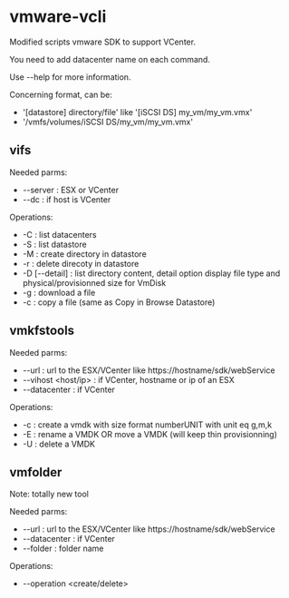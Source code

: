 # vmware-vcli

Modified scripts vmware SDK to support VCenter.

You need to add datacenter name on each command.

Use --help for more information.

Concerning <path> format, can be:
* '[datastore] directory/file' like '[iSCSI DS] my_vm/my_vm.vmx'
* '/vmfs/volumes/iSCSI DS/my_vm/my_vm.vmx'

## vifs

Needed parms:
* --server <host> : ESX or VCenter
* --dc <datacenter> : if host is VCenter

Operations:
* -C : list datacenters
* -S : list datastore
* -M <path> : create directory in datastore
* -r <path> : delete direcoty in datastore
* -D <path> [--detail] : list directory content, detail option display file type and physical/provisionned size for VmDisk
* -g <path> <local> : download a file
* -c <path> <path> : copy a file (same as Copy in Browse Datastore)

## vmkfstools

Needed parms:
* --url <url> : url to the ESX/VCenter like https://hostname/sdk/webService
* --vihost <host/ip> : if VCenter, hostname or ip of an ESX
* --datacenter <datacenter> : if VCenter

Operations:
* -c <size> <path> : create a vmdk with size format numberUNIT with unit eq g,m,k
* -E <path> <path> : rename a VMDK OR move a VMDK (will keep thin provisionning)
* -U <path> : delete a VMDK

## vmfolder

Note: totally new tool

Needed parms:
* --url <url> : url to the ESX/VCenter like https://hostname/sdk/webService
* --datacenter <datacenter> : if VCenter
* --folder <folder> : folder name

Operations:
* --operation <create/delete>



